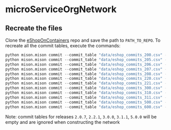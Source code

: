 # microServiceOrgNetwork

## Recreate the files

Clone the [eShopOnContainers](https://github.com/M3SOulu/eShopOnContainers) repo and save the path to `PATH_TO_REPO`.
To recreate all the commit tables, execute the commands:

```python
python mison.mison commit --commit_table "data/eshop_commits_200.csv" --import_mapping mappings/eshoponcontainers.py --repo $PATH_TO_REPO --from_commit 3cbaf4167498328f50ef2530f57071ac1bca1bb9 --to_tag 2.0
python mison.mison commit --commit_table "data/eshop_commits_205.csv" --import_mapping mappings/eshoponcontainers.py --repo $PATH_TO_REPO --from_tag 2.0 --to_tag v2.05
python mison.mison commit --commit_table "data/eshop_commits_206.csv" --import_mapping mappings/eshoponcontainers.py --repo $PATH_TO_REPO --from_tag v2.05 --to_tag 2.0.6
python mison.mison commit --commit_table "data/eshop_commits_207.csv" --import_mapping mappings/eshoponcontainers.py --repo $PATH_TO_REPO --from_tag 2.0.6 --to_tag 2.0.7
python mison.mison commit --commit_table "data/eshop_commits_208.csv" --import_mapping mappings/eshoponcontainers.py --repo $PATH_TO_REPO --from_tag 2.0.7 --to_tag 2.0.8
python mison.mison commit --commit_table "data/eshop_commits_220.csv" --import_mapping mappings/eshoponcontainers.py --repo $PATH_TO_REPO --from_tag 2.0.8 --to_tag 2.2.0
python mison.mison commit --commit_table "data/eshop_commits_221.csv" --import_mapping mappings/eshoponcontainers.py --repo $PATH_TO_REPO --from_tag 2.2.0 --to_tag 2.2.1
python mison.mison commit --commit_table "data/eshop_commits_300.csv" --import_mapping mappings/eshoponcontainers.py --repo $PATH_TO_REPO --from_tag 2.2.1 --to_tag 3.0.0
python mison.mison commit --commit_table "data/eshop_commits_310.csv" --import_mapping mappings/eshoponcontainers.py --repo $PATH_TO_REPO --from_tag 3.0.0 --to_tag 3.1.0
python mison.mison commit --commit_table "data/eshop_commits_311.csv" --import_mapping mappings/eshoponcontainers.py --repo $PATH_TO_REPO --from_tag 3.1.0 --to_tag 3.1.1
python mison.mison commit --commit_table "data/eshop_commits_500.csv" --import_mapping mappings/eshoponcontainers.py --repo $PATH_TO_REPO --from_tag 3.1.1 --to_tag 5.0.0
python mison.mison commit --commit_table "data/eshop_commits_600.csv" --import_mapping mappings/eshoponcontainers.py --repo $PATH_TO_REPO --from_tag 5.0.0 --to_tag 6.0.0
```

Note: commit tables for releases `2.0.7`, `2.2.1`, `3.0.0`, `3.1.1`, `5.0.0` will be empty and are ignored when
constructing the network